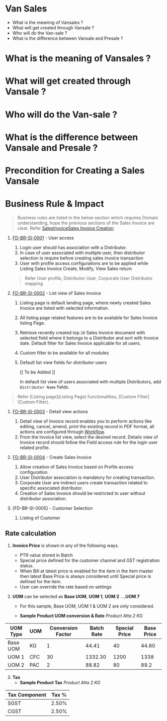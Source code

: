# Van Sales

* What is the meaning of Vansales ?	
* What will get created through Vansale ?
* Who will do the Van-sale ?	
* What is the difference between Vansale and Presale ?

# What is the meaning of Vansales ?	





# What will get created through Vansale ?





# Who will do the Van-sale ?




# What is the difference between Vansale and Presale ?	





# Precondition for Creating a Sales Vansale 













# Business Rule & Impact 

> Business rules are listed in the below section which requires Domain understanding, hope the previous sections of the Sales Invoice are clear. Refer [SalesInvoice](Salesinvoice)[Sales Invoice Creation](#creation-of-sales-Invoice)   

1. [FD-BR-SI-0001](#FD-BR-SI-0001) - User access 
    1. Login user should has association with a Distributor. 
    1. In case of user associated with multiple user, then distributor selection is require before creating sales invoice transaction 
    1. User with profile access configurations are to be applied while Listing Sales Invoice Create, Modify, View Sales return

    > Refer User profile, Distributor User, Corporate User Distributor mapping 

1. [FD-BR-SI-0002](#FD-BR-SI-0002) - List view of Sales Invoice 
    1. Listing page is default landing page, where newly created Sales Invoice are listed with selected information.
    1. All listing page related features are to be available for Sales Invoice listing Page. 
    1. Retrieve recently created top `20` Sales Invoice document with selected field where it belongs to a Distributor and sort with Invoice date. Default filter for Sales Invoice applicable for all users. 
    1. Custom filter to be available for all modules
    1. Default list view fields for distributor users  
 
       [[ To be Added ]] 

       In default list view of users associated with multiple Distributors, 
       add `Distributor Name` fields. 

  > Refer [Listing page](Listing Page) functionalities, [Custom Filter](Custom Filter).

1. [FD-BR-SI-0003](FD-BR-SI-0003) - Detail view actions
    1. Detail view of Invoice record enables you to perform actions like editing, cancel, amend, print the existing record in PDF format, all actions are configured through [Workflow](Workflow). 
    1. From the Invoice list view, select the desired record. Details view of Invoice record should follow the Field access rule for the login user related profile. 

1. [FD-BR-SI-0004](FD-BR-SI-0004) - Create Sales Invoice 
    1. Allow creation of Sales Invoice based on Profile access configuration. 
    1. User Distributor association is mandatory for creating transaction. 
    1. Corporate User are indirect users create transaction related to specific associated distributor. 
    1. Creation of Sales Invoice should be restricted to user without distributor association. 

1. [FD-BR-SI-0005] -  Customer Selection 
    1. Listing of Customer

## Rate calculation 
1. **Invoice Price** is shown in any of the following ways.
    - PTR value stored in Batch
    - Special price defined for the customer channel and GST registration status. 
    - When Bill at latest price is enabled for the item in the item master then latest Base Price is always considered until Special price is  defined for the item. 
    - User can override the rate based on settings

2. **UOM** can be selected as **Base UOM**, **UOM 1**, **UOM 2** ...,**UOM 7**
    - For this sample, Base UOM, UOM 1 & UOM 2 are only considered. 

    - **Sample Product UOM conversion & Rate** _Product Atta 2 KG_
 
| UOM Type | UOM | Conversion Factor | Batch Rate | Special Price | Base Price |
| ------ | ------ | ------ | ------ | ------ | ------ | 
| Base UOM | KG | 1 | 44.41 | 40 | 44.60 |
| UOM 1 | CFC | 30 | 1332.30 | 1200 | 1338 |
| UOM 2 | PAC | 2 | 88.82 | 80 | 89.2 |

3. **Tax**
    - **Sample Product Tax** _Product Atta 2 KG_

| Tax Component  | Tax %  |
|----------------|--------|
| SGST           | 2.50%  |
| CGST           | 2.50%  |










